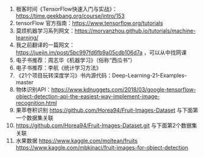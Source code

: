 1. 极客时间《TensorFlow快速入门与实战》：https://time.geekbang.org/course/intro/153
2. tensorFlow 官方指南：https://www.tensorflow.org/tutorials
3. 莫烦机器学习系列网文：https://morvanzhou.github.io/tutorials/machine-learning/
4. 我之前翻译的一篇网文：https://juejin.im/post/5bc997fd6fb9a05cdb106d7a ，可以从中找网课
5. 电子书推荐：周志华《机器学习》（俗称“西瓜书”）
6. 电子书推荐：李航《统计学习方法》
7. 《21个项目玩转深度学习》书内源代码：Deep-Learning-21-Examples-master
8. 物体识别API：https://www.kdnuggets.com/2018/03/google-tensorflow-object-detection-api-the-easiest-way-implement-image-recognition.html
9. 果苹卷积识别 https://github.com/Horea94/Fruit-Images-Dataset 与下面第一个数据集关联
10. https://github.com/Horea94/Fruit-Images-Dataset.git 与下面第2个数据集关联
11. 水果数据 https://www.kaggle.com/moltean/fruits
https://www.kaggle.com/mbkinaci/fruit-images-for-object-detection 

